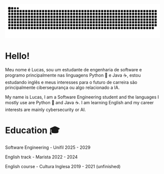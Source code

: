 <img alt="github contribution grid snake animation" src="https://raw.githubusercontent.com/Luasqk/Luasqk/output/snake-dark.svg">

# Hello! 

Meu nome é Lucas, sou um estudante de engenharia de software e programo principalmente nas linguagens Python 🐍 e Java ☕, estou estudando inglês e meus interesses para o futuro de carreira são principalmente cibersegurança ou algo relacionado a IA.

My name is Lucas, I am a Software Engineering student and the languages I mostly use are Python 🐍 and Java ☕. I am learning English and my career interests are  mainly cybersecurity or AI.

# Education 🎓

Software Engineering - Unifil 2025 - 2029 

English track - Marista 2022 - 2024 

English course - Cultura Inglesa 2019 - 2021 (unfinished)
